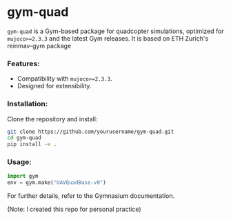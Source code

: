 # gym-quad

`gym-quad` is a Gym-based package for quadcopter simulations, optimized for `mujoco>=2.3.3` and the latest Gym releases. It is based on ETH Zurich's reinmav-gym package

### Features:

- Compatibility with `mujoco>=2.3.3`.
- Designed for extensibility.

### Installation:

Clone the repository and install:

```bash
git clone https://github.com/yourusername/gym-quad.git
cd gym-quad
pip install -e .
```

### Usage:

```python
import gym
env = gym.make("UAVQuadBase-v0")
```

For further details, refer to the Gymnasium documentation.

(Note: I created this repo for personal practice)